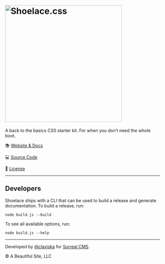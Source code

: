 # <img src="https://shoelace.style/source/img/wordmark.svg" alt="Shoelace.css" width="380">

A back to the basics CSS starter kit. For when you don’t need the whole boot.

📚 [Website & Docs](https://shoelace.style)

💻 [Source Code](https://github.com/claviska/shoelace-css)

🚛 [License](LICENSE.md)

---

## Developers

Shoelace ships with a CLI that can be used to build a release and generate documentation. To build a release, run:

```
node build.js --build
```

To see all available options, run:

```
node build.js --help
```

---

Developed by [@claviska](https://twitter.com/claviska) for [Surreal CMS](https://www.surrealcms.com/).

&copy; A Beautiful Site, LLC
